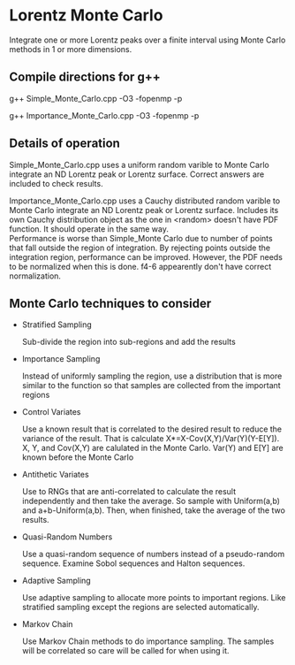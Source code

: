 # Lorentz Monte Carlo

Integrate one or more Lorentz peaks over a finite interval using Monte Carlo methods in 1 or more dimensions.

## Compile directions for g++

g++ Simple_Monte_Carlo.cpp -O3 -fopenmp -p

g++ Importance_Monte_Carlo.cpp -O3 -fopenmp -p

## Details of operation

Simple_Monte_Carlo.cpp uses a uniform random varible to Monte Carlo integrate an ND Lorentz peak or Lorentz surface. Correct answers are included to check results.

Importance_Monte_Carlo.cpp uses a Cauchy distributed random varible to Monte Carlo integrate an ND Lorentz peak or Lorentz surface. Includes its own Cauchy distribution object as the one in \<random\> doesn't have PDF function. It should operate in the same way.  
Performance is worse than Simple_Monte Carlo due to number of points that fall outside the region of integration. By rejecting points outside the integration region, performance can be improved. However, the PDF needs to be normalized when this is done. f4-6 appearently don't have correct normalization.

## Monte Carlo techniques to consider

* Stratified Sampling

  Sub-divide the region into sub-regions and add the results

* Importance Sampling

  Instead of uniformly sampling the region, use a distribution that is more similar to the function so that samples are collected from the important regions

* Control Variates

  Use a known result that is correlated to the desired result to reduce the variance of the result. That is calculate X*=X-Cov(X,Y)/Var(Y)(Y-E[Y]). X, Y, and Cov(X,Y) are calulated in the Monte Carlo. Var(Y) and E[Y] are known before the Monte Carlo

* Antithetic Variates

  Use to RNGs that are anti-correlated to calculate the result independently and then take the average. So sample with Uniform(a,b) and a+b-Uniform(a,b). Then, when finished, take the average of the two results.

* Quasi-Random Numbers

  Use a quasi-random sequence of numbers instead of a pseudo-random sequence. Examine Sobol sequences and Halton sequences.

* Adaptive Sampling

  Use adaptive sampling to allocate more points to important regions. Like stratified sampling except the regions are selected automatically.

* Markov Chain

  Use Markov Chain methods to do importance sampling. The samples will be correlated so care will be called for when using it.
